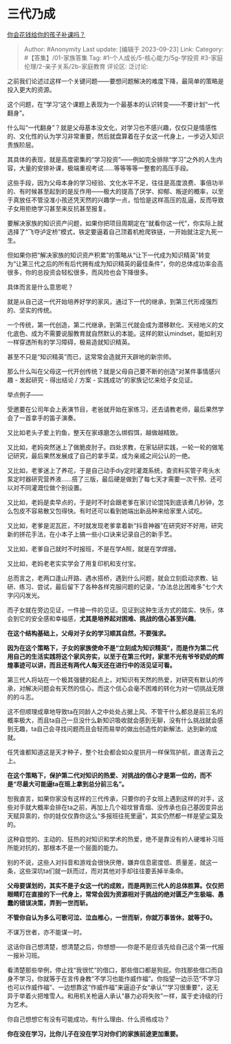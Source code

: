 # 三代乃成
[你会花钱给你的孩子补课吗？](https://www.zhihu.com/question/622913795/answer/3222818110)

> Author: #Anonymity
> Last update: [编辑于 2023-09-23]
> Link:
> Category: #【答集】/01-家族答集
> Tag:  #1-个人成长/5-核心能力/5g-学投资 #3-家庭伦理/2-亲子关系/2b-家庭教育 
> 评论区:
> 泛讨论:

之前我们论述过这样一个关键问题——要想问题解决的难度下降，最简单的策略是投入更大的资源。

这个问题，在“学习“这个课题上表现为一个最基本的认识转变——不要计划“一代翻身”。

什么叫“一代翻身”？就是父母基本没文化，对学习也不感兴趣，仅仅只是情感性的、文化性的认为学习非常重要，然后就盘算着在子女这一代身上，一步迈入知识贵族阶层。

其具体的表现，就是高度密集的“学习投资”——例如完全排除“学习”之外的人生内容，大量的安排补课，极端重视考试……等等等等一整套的高压手段。

这些手段，因为父母本身的学习经验、文化水平不足，往往是高度浪费、事倍功半的、有时候甚至起到的是反作用——极大的提高了厌学、抑郁、叛逆的概率，以至于真放任不管没准小孩还凭天然的兴趣学一点，恰恰是这样高压的乱逼，反而导致子女用拒绝学习甚至来反抗甚至报复。

要解决家族的知识资产问题，如果你把项目周期定在“就看你这一代”，你实际上就选择了“飞夺泸定桥”模式，铁定要逼着自己顶着机枪爬铁链，一开始就注定九死一生。

但如果你把“解决家族的知识资产积累”的策略从“让下一代成为知识精英”转变为“让第三代之后的所有后代拥有成为知识精英的最佳条件”，你的总体成功率会高很多，你的总投资会轻松很多，而风险也会下降很多。

具体而言是什么意思呢？

就是从自己这一代开始培养好学的家风，通过下一代的继承，到第三代形成强烈的、坚实的传统。

一个传统，第一代创造，第二代继承，到第三代就会成为潜移默化、天经地义的文化底色、成为不需要说服教育就自然默认的本能。这样的默认mindset，能如利刃一样穿透所有的学习障碍，极易造就知识精英。

甚至不只是“知识精英”而已，这常常会造就开天辟地的新宗师。

那么什么叫在父母这一代开创传统？就是父母自己要不断的创造“对某件事情感兴趣 - 发起研究 - 得出结论 / 方案 - 实践成功”的家族记忆来给子女见证。

举点例子——

受邀要在公司年会上表演节目，老爸就开始在家练习，还去请教老师，最后果然学会了一首拿手的笛子演奏。

又比如老头子爱上钓鱼，整天在家琢磨怎么绑假饵，越做越精致。

又比如，老妈突然迷上了做脆皮肘子。四处求教，在家钻研实践，一轮一轮的做笔记研究，最后果然发展成了自己的拿手菜，成为亲戚之间公认的一绝。

又比如，老爹迷上了养花，于是自己动手diy定时灌溉系统，查资料买管子弯头水泵定时器研究营养液……搭了三版，最后硬是做到了每七天才需要一次干预、还可以对不同灌溉位做个别设置。

又比如，老妈是卖早点的，于是时不时会跟老爹在家讨论馄饨到底该煮几秒钟，怎么包皮不容易散又包得快。有时还可以看到她端出新品种来给家里人试吃。

又比如，老爹是泥瓦匠，不时就发现老爹拿着新“抖音神器”在研究好不好用，研究新的拼花手法，在小本子上搞一些小口诀来记录自己的新手艺。

又比如，老爹自己就时不时报班，不是在学A照，就是在学焊接。

又比如，老妈老老实实学会了用复印机和支付宝。

总而言之，老两口逢山开路、遇水搭桥，遇到什么问题，就会立刻启动求教、钻研、练习、尝试，最后留下了各种各样克服问题的记录，“办法总比困难多”七个大字闪闪发光。

而子女就在旁边见证，一件接一件的见证。见证到这种生活方式的踏实、快乐，体会到它的安全感和幸福感，**尤其是培养起对困难、挑战的信心甚至兴趣**。

**在这个结构基础上，父母对子女的学习顺其自然，不要强求。**

**因为在这个策略下，子女的家族使命不是“立刻成为知识精英”，而是作为第二代用自己的生活实践将这个家风夯实，以至于在第三代时，家里不光有爷爷奶奶的辉煌事迹可以讲，而且还有两代人每天还在进行中的活见证可看。**

第三代人将站在一个极其强健的起点上，对知识有天然的热爱，对研究有默认的传承，对解决问题会有天然的信心，而这个信心会毫不困难的转化为对一切挑战无限的的斗志。

这不但顺理成章地导致ta在同龄人之中处处占据上风、不管干什么都总是前三名的概率极大，而且ta自己一旦没什么新知识吸收就会感到无聊，没有什么挑战就会感到无趣，ta自己会寻找问题而且会轻而易举的做出创造性的新解法、达到新的成就。

任凭谁都知道这是天才种子，整个社会都会如众星拱月一样保驾护航，直送青云之上。

**在这个策略下，保护第二代对知识的热爱、对挑战的信心才是第一位的，而不是“尽最大可能逼ta在班上拿到总分前三名”。**

恕我直言，如果你家没有这样的三代传承，只要你的子女班上遇到这样的对手，这些对手就大概率会排在ta之前，再加上几个祖坟冒青烟、没传承也自己基因变异出天赋异禀的，你的娃仅仅靠你这么“多报班往死里逼”，其实仍然都一样是望尘莫及的。

这种自觉的、主动的、狂热的对知识和学术的热爱，绝不是靠没有的人硬堆补习班所能对抗的，那根本不是一个层面的能力。

别的不说，这些人对抖音和游戏会很快厌倦，嫌弃信息密度低、质量差，就这一条，这些深坑ta们就一跃而过，而对其他对手却往往要丢掉半条命。

**父母要谋划的，其实不是子女这一代的成败，而是两到三代人的总体胜算。仅仅把眼睛盯在直接的下一代身上，常常会因为资源相对于挑战的绝对匮乏产生极端、愚蠢的错误决策，弄到一世而斩。**

**不管你自认为多么可歌可泣、泣血椎心，一世而斩，你就万事皆休，就等于0。**

不谋万世者，亦不能谋一时。

这话你自己想清楚，想清楚之后，你想想——你是不是应该先给自己这个第一代报一报补习班。

看清楚那些举例，停止找“我很忙”的借口，那些借口都是狗屁。你找那些借口而自身不学习，你就等于在言传身教“不学习也能作威作福”。你指望一边示范“不学习也可以作威作福”、一边想靠这“作威作福”来逼迫子女“承认”“学习很重要”，这无异于举着火把堆雪人。和用机关枪逼人承认“暴力必将失败”一样，属于史诗级的行为艺术。

你自己想想它有没有可能成功，有什么理由、什么资格成功？

**你在没在学习，比你儿子在没在学习对你们的家族前途更加重要。**
